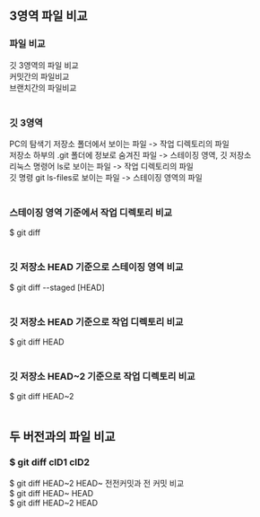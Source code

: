 ## 3영역 파일 비교

### 파일 비교
깃 3영역의 파일 비교<br>
커밋간의 파일비교<br>
브랜치간의 파일비교<br>
<br>

### 깃 3영역
PC의 탐색기 저장소 폴더에서 보이는 파일 -> 작업 디렉토리의 파일<br>
저장소 하부의 .git 폴더에 정보로 숨겨진 파일 -> 스테이징 영역, 깃 저장소<br>
리눅스 명령어 ls로 보이는 파일 -> 작업 디렉토리의 파일<br>
깃 명령 git ls-files로 보이는 파일 -> 스테이징 영역의 파일<br>
<br>

### 스테이징 영역 기준에서 작업 디렉토리 비교
$ git diff<br>
<br>

### 깃 저장소 HEAD 기준으로 스테이징 영역 비교
$ git diff --staged [HEAD]<br>
<br>

### 깃 저장소 HEAD 기준으로 작업 디렉토리 비교
$ git diff HEAD<br>
<br>

### 깃 저장소 HEAD~2 기준으로 작업 디렉토리 비교
$ git diff HEAD~2<br>
<br>

## 두 버전과의 파일 비교

### $ git diff clD1 clD2
$ git diff HEAD~2 HEAD~ 전전커밋과 전 커밋 비교<br>
$ git diff HEAD~ HEAD<br>
$ git diff HEAD~2 HEAD<br>

